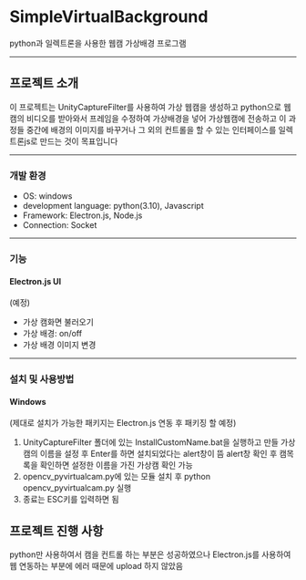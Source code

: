 # SimpleVirtualBackground
python과 일렉트론을 사용한 웹캠 가상배경 프로그램
<hr/>

## 프로젝트 소개
이 프로젝트는 UnityCaptureFilter를 사용하여 가상 웹캠을 생성하고 python으로 웹캠의 비디오를 받아와서 프레임을 수정하여 가상배경을 넣어 가상웹캠에 전송하고 이 과정들 중간에 배경의 이미지를 바꾸거나 그 외의 컨트롤을 할 수 있는 인터페이스를 일렉트론js로 만드는 것이 목표입니다
<hr/>

### 개발 환경
- OS: windows
- development language: python(3.10), Javascript
- Framework: Electron.js, Node.js
- Connection: Socket
<hr/>

### 기능

#### Electron.js UI
(예정)
- 가상 캠화면 불러오기
- 가상 배경: on/off
- 가상 배경 이미지 변경
<hr/>

### 설치 및 사용방법
#### Windows
(제대로 설치가 가능한 패키지는 Electron.js 연동 후 패키징 할 예정)

1. UnityCaptureFilter 폴더에 있는 InstallCustomName.bat을 실행하고 만들 가상캠의 이름을 설정 후 Enter를 하면 설치되었다는 alert창이 뜸
alert창 확인 후 캠목록을 확인하면 설정한 이름을 가진 가상캠 확인 가능
2. opencv_pyvirtualcam.py에 있는 모듈 설치 후
python opencv_pyvirtualcam.py 실행
3. 종료는 ESC키를 입력하면 됨

## 프로젝트 진행 사항
python만 사용하여서 캠을 컨트롤 하는 부분은 성공하였으나 Electron.js를 사용하여 웹 연동하는 부분에 에러 때문에 upload 하지 않았음